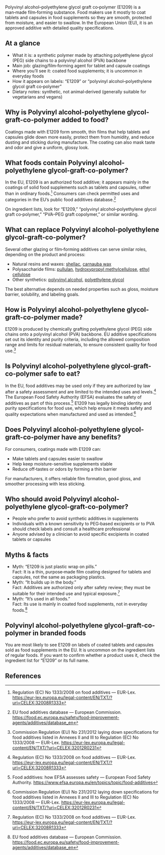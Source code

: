 Polyvinyl alcohol–polyethylene glycol graft co‑polymer (E1209) is a man‑made film‑forming substance. Food makers use it mostly to coat tablets and capsules in food supplements so they are smooth, protected from moisture, and easier to swallow. In the European Union (EU), it is an approved additive with detailed quality specifications.

<!--more-->

## At a glance
- What it is: a synthetic polymer made by attaching polyethylene glycol (PEG) side chains to a polyvinyl alcohol (PVA) backbone
- Main job: glazing/film‑forming agent for tablet and capsule coatings
- Where you’ll see it: coated food supplements; it is uncommon in everyday foods
- How it appears on labels: “E1209” or “polyvinyl alcohol–polyethylene glycol graft co‑polymer”
- Dietary notes: synthetic, not animal‑derived (generally suitable for vegetarians and vegans)

## Why is Polyvinyl alcohol-polyethylene glycol-graft-co-polymer added to food?
Coatings made with E1209 form smooth, thin films that help tablets and capsules glide down more easily, protect them from humidity, and reduce dusting and sticking during manufacture. The coating can also mask taste and odor and give a uniform, glossy look.

## What foods contain Polyvinyl alcohol-polyethylene glycol-graft-co-polymer?
In the EU, E1209 is an authorized food additive; it appears mainly in the coatings of solid food supplements such as tablets and capsules, rather than in ordinary foods.[^2] Consumers can check permitted uses and categories in the EU’s public food additives database.[^4]

On ingredient lists, look for “E1209,” “polyvinyl alcohol–polyethylene glycol graft co‑polymer,” “PVA–PEG graft copolymer,” or similar wording.

## What can replace Polyvinyl alcohol-polyethylene glycol-graft-co-polymer?
Several other glazing or film‑forming additives can serve similar roles, depending on the product and process:
- Natural resins and waxes: [shellac](/e904-shellac), [carnauba wax](/e903-carnauba-wax)
- Polysaccharide films: [pullulan](/e1204-pullulan), [hydroxypropyl methylcellulose](/e464-hydroxypropyl-methyl-cellulose), [ethyl cellulose](/e462-ethyl-cellulose)
- Other synthetics: [polyvinyl alcohol](/e1203-polyvinyl-alcohol), [polyethylene glycol](/e1521-polyethylene-glycol)

The best alternative depends on needed properties such as gloss, moisture barrier, solubility, and labeling goals.

## How is Polyvinyl alcohol-polyethylene glycol-graft-co-polymer made?
E1209 is produced by chemically grafting polyethylene glycol (PEG) side chains onto a polyvinyl alcohol (PVA) backbone. EU additive specifications set out its identity and purity criteria, including the allowed composition range and limits for residual materials, to ensure consistent quality for food use.[^1]

## Is Polyvinyl alcohol-polyethylene glycol-graft-co-polymer safe to eat?
In the EU, food additives may be used only if they are authorized by law after a safety assessment and are limited to the intended uses and levels.[^2] The European Food Safety Authority (EFSA) evaluates the safety of additives as part of this process.[^3] E1209 has legally binding identity and purity specifications for food use, which help ensure it meets safety and quality expectations when manufactured and used as intended.[^1]

## Does Polyvinyl alcohol-polyethylene glycol-graft-co-polymer have any benefits?
For consumers, coatings made with E1209 can:
- Make tablets and capsules easier to swallow
- Help keep moisture-sensitive supplements stable
- Reduce off‑tastes or odors by forming a thin barrier

For manufacturers, it offers reliable film formation, good gloss, and smoother processing with less sticking.

## Who should avoid Polyvinyl alcohol-polyethylene glycol-graft-co-polymer?
- People who prefer to avoid synthetic additives in supplements
- Individuals with a known sensitivity to PEG‑based excipients or to PVA should check labels and consult a healthcare professional
- Anyone advised by a clinician to avoid specific excipients in coated tablets or capsules

## Myths & facts
- Myth: “E1209 is just plastic wrap on pills.”  
  Fact: It is a thin, purpose‑made film coating designed for tablets and capsules, not the same as packaging plastics.
- Myth: “It builds up in the body.”  
  Fact: Additives are authorized only after safety review; they must be suitable for their intended use and typical exposure.[^2]
- Myth: “It’s used in all foods.”  
  Fact: Its use is mainly in coated food supplements, not in everyday foods.[^4]

## Polyvinyl alcohol-polyethylene glycol-graft-co-polymer in branded foods
You are most likely to see E1209 on labels of coated tablets and capsules sold as food supplements in the EU. It is uncommon on the ingredient lists of regular foods. If you want to confirm whether a product uses it, check the ingredient list for “E1209” or its full name.

## References
[^1]: Commission Regulation (EU) No 231/2012 laying down specifications for food additives listed in Annexes II and III to Regulation (EC) No 1333/2008 — EUR-Lex. https://eur-lex.europa.eu/legal-content/EN/TXT/?uri=CELEX:32012R0231
[^2]: Regulation (EC) No 1333/2008 on food additives — EUR-Lex. https://eur-lex.europa.eu/legal-content/EN/TXT/?uri=CELEX:32008R1333
[^3]: Food additives: how EFSA assesses safety — European Food Safety Authority. https://www.efsa.europa.eu/en/topics/topic/food-additives
[^4]: EU food additives database — European Commission. https://food.ec.europa.eu/safety/food-improvement-agents/additives/database_en

